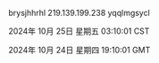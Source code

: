 brysjhhrhl 219.139.199.238 yqqlmgsycl

2024年 10月 25日 星期五 03:10:01 CST

2024年 10月 24日 星期四 19:10:01 GMT
